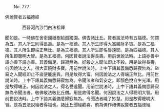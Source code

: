 ﻿　　No. 777

佛說賢者五福德經

　　　　西晉河內沙門白法祖譯


聞如是。一時佛在舍衛國祇樹給孤獨園。佛告諸比丘。賢者說法時有五福德。何謂為五。其人所生則得長壽。是為一福德。其人所生即得大富饒財多寶。是為二福德。其人所生即端正無比。是為三福德。其人所生即名譽遠聞。是為四福德。其人所生即聰明大智。是為五福德。何因賢者說法得長壽。用前世說法時。上語亦善中語亦善下語亦善。其義備足。歸寂無為。好殺之人聞法即止不殺。用是故得長壽。何因說法之人。得大富饒財多寶。用前世說法時。上中下語其義備悉歸寂無為。盜竊之人聞經即止不盜便能施與。用是故得大富。何因說法之人得端正無比。用前世說法時。上中下語其義備悉歸寂無為。令聞法者和氣安之。即顏色悅自生光澤。用是故得端正。何因說法之人。得名譽遠聞。用前世說法時。上中下語其義備悉歸寂無為令聞法者。敬佛敬法敬比丘僧。用是故得名聞。何因說法之人得聰明大智。用前世說法時。上中下語其義備悉歸寂無為。令聞法者曉了妙慧。用是故得聰明大智。是為五法說經者得福也。諸比丘聞經歡喜。前為佛作禮佛說賢者五福德經
